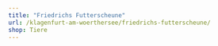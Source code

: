 ```yaml
---
title: "Friedrichs Futterscheune"
url: /klagenfurt-am-woerthersee/friedrichs-futterscheune/
shop: Tiere
---
```

